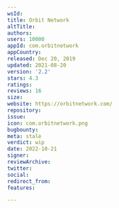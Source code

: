 ```yaml
---
wsId: 
title: Orbit Network
altTitle: 
authors: 
users: 10000
appId: com.orbitnetwork
appCountry: 
released: Dec 20, 2019
updated: 2021-08-20
version: '2.2'
stars: 4.3
ratings: 
reviews: 16
size: 
website: https://orbitnetwork.com/
repository: 
issue: 
icon: com.orbitnetwork.png
bugbounty: 
meta: stale
verdict: wip
date: 2022-10-21
signer: 
reviewArchive: 
twitter: 
social: 
redirect_from: 
features: 

---
```


